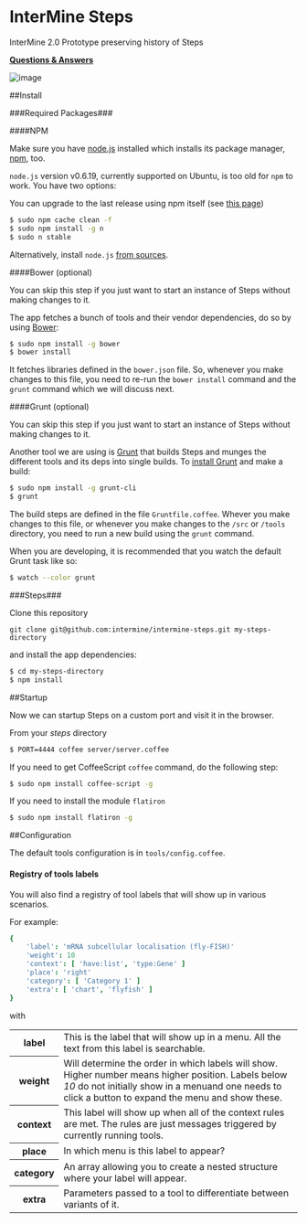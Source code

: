 # InterMine Steps

InterMine 2.0 Prototype preserving history of Steps

**[Questions & Answers](client/q-n-a.md)**

![image](https://raw.github.com/intermine/intermine-steps/master/example.png)

##Install

###Required Packages###

####NPM

Make sure you have [node.js](https://github.com/joyent/node/wiki/Installing-Node.js-via-package-manager) installed which installs its package manager, [npm](https://npmjs.org/), too.

`node.js` version v0.6.19, currently supported on Ubuntu, is too old for `npm` to work. You have two options:

You can upgrade to the last release using npm itself (see [this page](http://davidwalsh.name/upgrade-nodejs))

```bash
$ sudo npm cache clean -f
$ sudo npm install -g n
$ sudo n stable
```

Alternatively, install `node.js` [from sources](https://github.com/joyent/node/wiki/Installing-Node.js-via-package-manager#debian-lmde).

####Bower (optional)

You can skip this step if you just want to start an instance of Steps without making changes to it.

The app fetches a bunch of tools and their vendor dependencies, do so by using [Bower](http://bower.io/):

```bash
$ sudo npm install -g bower
$ bower install
```

It fetches libraries defined in the `bower.json` file. So, whenever you make changes to this file, you need to re-run the `bower install` command and the `grunt` command which we will discuss next.

####Grunt (optional)

You can skip this step if you just want to start an instance of Steps without making changes to it.

Another tool we are using is [Grunt](http://gruntjs.com/) that builds Steps and munges the different tools and its deps into single builds. To [install Grunt](http://gruntjs.com/getting-started) and make a build:

```bash
$ sudo npm install -g grunt-cli
$ grunt
```

The build steps are defined in the file `Gruntfile.coffee`. Whever you make changes to this file, or whenever you make changes to the `/src` or `/tools` directory, you need to run a new build using the `grunt` command.

When you are developing, it is recommended that you watch the default Grunt task like so:

```bash
$ watch --color grunt
```
###Steps###

Clone this repository

`
git clone git@github.com:intermine/intermine-steps.git my-steps-directory
`

and install the app dependencies:

```bash
$ cd my-steps-directory
$ npm install
```


##Startup

Now we can startup Steps on a custom port and visit it in the browser.

From your <em>steps</em> directory

```bash
$ PORT=4444 coffee server/server.coffee
```

If you need to get CoffeeScript `coffee` command, do the following step:

```bash
$ sudo npm install coffee-script -g
```

If you need to install the module `flatiron`

```bash
$ sudo npm install flatiron -g
```


##Configuration

The default tools configuration is in `tools/config.coffee`.
<!--

To change the application to point to your InterMine of interest, please edit line #4 of the file

```
     'mine': 'http://www.flymine.org/'
```
-->

#### Registry of tools labels ####

You will also find a registry of tool labels that will show up in various scenarios.

For example:

```coffeescript
{
    'label': 'mRNA subcellular localisation (fly-FISH)'
    'weight': 10
    'context': [ 'have:list', 'type:Gene' ]
    'place': 'right'
    'category': [ 'Category 1' ]
    'extra': [ 'chart', 'flyfish' ]
}
```

with

<table>
    <tr>
        <th>label</th>
        <td>This is the label that will show up in a menu. All the text from this label is
        searchable.</td>
    </tr>
    <tr>
        <th>weight</th>
        <td>Will determine the order in which labels will show. Higher number means higher
        position. Labels below <em>10</em> do not initially show in a menuand one needs to
        click a button to expand the menu and show these.</td>
    </tr>
    <tr>
        <th>context</th>
        <td>This label will show up when all of the context rules are met. The rules are just
        messages triggered by currently running tools.</td>
    </tr>
    <tr>
        <th>place</th>
        <td>In which menu is this label to appear?</td>
    </tr>
    <tr>
        <th>category</th>
        <td>An array allowing you to create a nested structure where your label will appear.</td>
    </tr>
    <tr>
        <th>extra</th>
        <td>Parameters passed to a tool to differentiate between variants of it.</td>
    </tr>
</table>